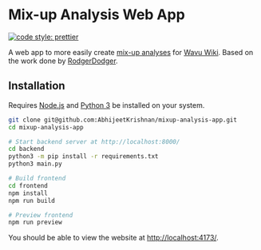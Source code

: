 # Mix-up Analysis Web App

[![code style: prettier](https://img.shields.io/badge/code_style-prettier-ff69b4.svg?style=flat-square)](https://github.com/prettier/prettier)

A web app to more easily create [mix-up analyses](https://wavu.wiki/t/Template:Mixup) for [Wavu Wiki](https://wavu.wiki/t/Main_Page). 
Based on the work done by [RodgerDodger](https://wavu.wiki/t/User:RogerDodger).

## Installation

Requires [Node.js](https://nodejs.org/en) and [Python 3](https://www.python.org/) be installed on your system.

```bash
git clone git@github.com:AbhijeetKrishnan/mixup-analysis-app.git
cd mixup-analysis-app

# Start backend server at http://localhost:8000/
cd backend
python3 -m pip install -r requirements.txt
python3 main.py

# Build frontend
cd frontend
npm install
npm run build

# Preview frontend
npm run preview
```

You should be able to view the website at [http://localhost:4173/](http://localhost:4173/).
